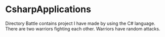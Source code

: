 # CsharpApplications
Directory Battle contains project I have made by using the C# language. There are two warriors fighting each other. Warriors have random attacks.
